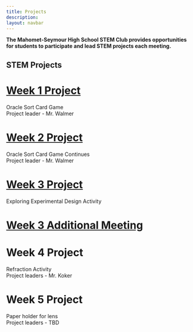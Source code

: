 ```yaml
---
title: Projects
description:
layout: navbar
---
```


**The Mahomet-Seymour High School STEM Club provides opportunities for students to participate and lead STEM projects each meeting.** 


## **STEM Projects**


# **[Week 1 Project](OracleSortCardGame.html)**
Oracle Sort Card Game                                                            
Project leader - Mr. Walmer


# **[Week 2 Project](OracleSortCardGame2.html)**
Oracle Sort Card Game Continues                                                   
Project leader - Mr. Walmer


# **[Week 3 Project](ExploringExperimentalDesign.html)**
Exploring Experimental Design Activity  

# **[Week 3 Additional Meeting](MeetingDrLynfordGoddard.html)**


# **Week 4 Project**
Refraction Activity                                                                
Project leaders - Mr. Koker


# **Week 5 Project**
Paper holder for lens                                                                
Project leaders - TBD



